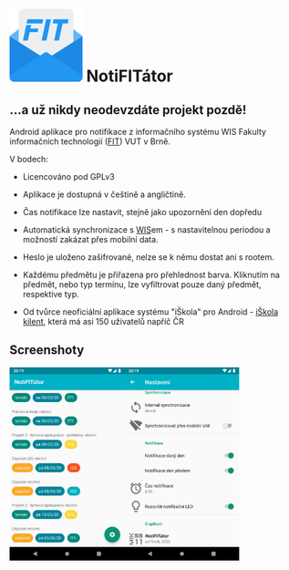 # ![icon](/images/NotiFITator.png) NotiFITátor

## ...a už nikdy neodevzdáte projekt pozdě!

Android aplikace pro notifikace z informačního systému WIS Fakulty informačních technologií ([FIT](https://www.fit.vut.cz/)) VUT v Brně.

V bodech:

- Licencováno pod GPLv3

- Aplikace je dostupná v češtině a angličtině.

- Čas notifikace lze nastavit, stejně jako upozornění den dopředu

- Automatická synchronizace s [WIS](https://wis.fit.vutbr.cz)em - s nastavitelnou periodou a možností zakázat přes mobilní data.

- Heslo je uloženo zašifrované, nelze se k němu dostat ani s rootem.

- Každému předmětu je přiřazena pro přehlednost barva. Kliknutím na předmět, nebo typ termínu, lze vyfiltrovat pouze daný předmět, respektive typ.

- Od tvůrce neoficiální aplikace systému "iŠkola" pro Android - [iŠkola kilent](http://ss11mik.webz.cz/projects/iSkola), která má asi 150 uživatelů napříč ČR


## Screenshoty

<img src="images/screenshot_Main.png" align="left" width="40%"/>
<img src="images/screenshot_Settings.png" align="left" width="40%"/>

